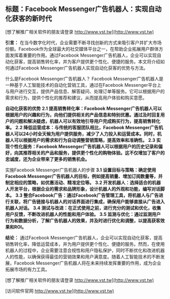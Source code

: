 ## **标题：Facebook Messenger广告机器人：实现自动化获客的新时代**

[想了解推广相关软件的朋友请登录 http://www.vst.tw](http://www.vst.tw)

**引言：**
在当今数字化时代，企业需要不断寻找创新的方式来吸引客户并扩大市场份额。Facebook作为全球最大的社交媒体平台之一，在帮助企业拓展用户群体方面发挥着重要的作用。通过Facebook Messenger广告机器人，企业可以实现自动化获客，提高销售转化率，并为客户提供更个性化、便捷的服务。本文将介绍如何通过Facebook Messenger广告机器人实现自动化获客的优势与方法。

什么是Facebook Messenger广告机器人？
Facebook Messenger广告机器人是一种基于人工智能技术的自动化营销工具，通过在Facebook Messenger平台上与用户进行交互，提供产品信息、解答疑问、处理订单等服务。它可以根据用户的需求和行为，提供个性化的推荐和建议，从而提高用户体验和购买意愿。

**自动化获客的优势**
**2.1 提高销售转化率：Facebook Messenger广告机器人可以根据用户的兴趣和行为，向他们提供相关的产品信息和特别优惠。通过及时回复用户的问题和解决疑虑，机器人可以有效地引导用户完成购买行为，提高销售转化率。**
**2.2 降低运营成本：与传统的客服团队相比，Facebook Messenger广告机器人可以24小时全天候为用户提供服务，减少了人力投入和运营成本。同时，机器人可以根据用户的需求和行为自动调整营销策略，提高效率和准确性。**
**2.3 实现个性化服务：Facebook Messenger广告机器人可以根据用户的历史记录和偏好，向其推荐相关的产品和服务，提供更个性化的购物体验。这不仅增加了客户的忠诚度，还为企业带来了更多的销售机会。**

实施Facebook Messenger广告机器人的步骤
**3.1 设置目标与策略：确定使用Facebook Messenger广告机器人的目标，例如提高销量、增加订阅数量等，并制定相应的策略，如优惠活动、精准定位等。**
**3.2 开发机器人：选择适合的机器人开发平台，根据企业的需求和品牌形象，设计机器人的外观和功能，编写对话脚本。**
**3.3 整合Facebook广告：通过Facebook广告管理工具，将机器人与广告进行关联，将广告链接与机器人的对话界面进行集成，确保用户能够直接从广告进入机器人对话。**
**3.4 测试与改进：在正式使用之前，进行充分的测试和优化，收集用户反馈，不断改进机器人的性能和用户体验。**
**3.5 监测与优化：通过监测用户行为和数据分析，了解广告机器人的效果，并及时进行优化和调整，以提高获客效果和ROI。**

**结论：**
通过Facebook Messenger广告机器人，企业可以实现自动化获客，提高销售转化率，降低运营成本，并为用户提供更个性化、便捷的服务。然而，在使用机器人的过程中，企业需要注意合规性和用户隐私保护，同时不断优化和改进机器人的性能，以确保获得最佳的营销效果和用户满意度。随着人工智能技术的不断发展，Facebook Messenger广告机器人将在未来持续发挥重要的作用，成为企业拓展市场的有力工具。

[想了解推广相关软件的朋友请登录 http://www.vst.tw](http://www.vst.tw)


[访问软件官网 http://www.vst.tw](http://www.vst.tw)
